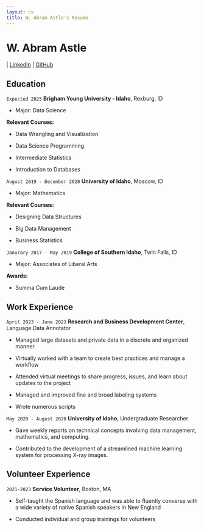 ```yaml
---
layout: cv
title: W. Abram Astle's Resume
---
```

# W. Abram Astle

<div id="webaddress">
| <a href="https://www.linkedin.com/in/abram-astle-3194a2279/">LinkedIn</a>
| <a href="https://github.com/c-a-s-t-l-e">GitHub</a>
</div>


<!-- https://www.monique.tech/the-art-of-markdown -->

## Education

`Expected 2025`
__Brigham Young University - Idaho__, Rexburg, ID

- Major: Data Science

**Relevant Courses:**

- Data Wrangling and Visualization
  
- Data Science Programming
  
- Intermediate Statistics
  
- Introduction to Databases

`August 2019 - December 2020`
__University of Idaho__, Moscow, ID

- Major: Mathematics
  
**Relevant Courses:**

- Designing Data Structures

- Big Data Management

- Business Statistics

`Janurary 2017 - May 2019`
__College of Southern Idaho__, Twin Falls, ID

- Major: Associates of Liberal Arts

**Awards:**

- Summa Cum Laude

## Work Experience

`April 2023 - June 2023`
__Research and Business Development Center__, Language Data Annotator

- Managed large datasets and private data in a discrete and organized manner
  
- Virtually worked with a team to create best practices and manage a workflow

- Attended virtual meetings to share progress, issues, and learn about updates to the project
  
- Managed and improved fine and broad labeling systems

- Wrote numerous scripts

`May 2020 - August 2020`
__University of Idaho__, Undergraduate Researcher

- Gave weekly reports on technical concepts involving data management, mathematics, and computing.

- Contributed to the development of a streamlined machine learning system for processing X-ray images.

## Volunteer Experience

`2021-2023`
__Service Volunteer__, Boston, MA

- Self-taught the Spanish language and was able to fluently converse with a wide variety of native Spanish speakers in New England

- Conducted individual and group trainings for volunteers

<!-- ### Footer

Last updated: May 2013 -->



